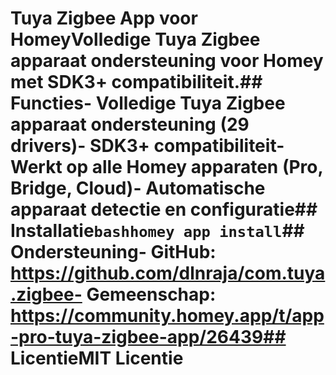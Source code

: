 # Tuya Zigbee App voor HomeyVolledige Tuya Zigbee apparaat ondersteuning voor Homey met SDK3+ compatibiliteit.## Functies- Volledige Tuya Zigbee apparaat ondersteuning (29 drivers)- SDK3+ compatibiliteit- Werkt op alle Homey apparaten (Pro, Bridge, Cloud)- Automatische apparaat detectie en configuratie## Installatie```bashhomey app install```## Ondersteuning- GitHub: https://github.com/dlnraja/com.tuya.zigbee- Gemeenschap: https://community.homey.app/t/app-pro-tuya-zigbee-app/26439## LicentieMIT Licentie
